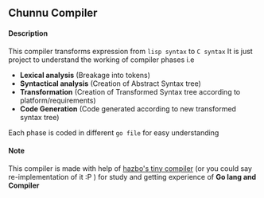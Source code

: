  ## Chunnu Compiler
 
 #### Description
 
 This compiler transforms expression from `lisp syntax` to `C syntax`
 It is just project to understand the working of compiler phases i.e 
 - **Lexical analysis** (Breakage into tokens)
 - **Syntactical analysis** (Creation of Abstract Syntax tree)
 - **Transformation** (Creation of Transformed Syntax tree according to platform/requirements) 
 - **Code Generation** (Code generated according to new transformed syntax tree)
 
  Each phase is coded in different `go file` for easy understanding
 #### Note
 This compiler is made with help of [hazbo's tiny compiler](https://github.com/hazbo/the-super-tiny-compiler)
 (or you could say re-implementation of it :P ) for study and getting experience of **Go lang and Compiler**